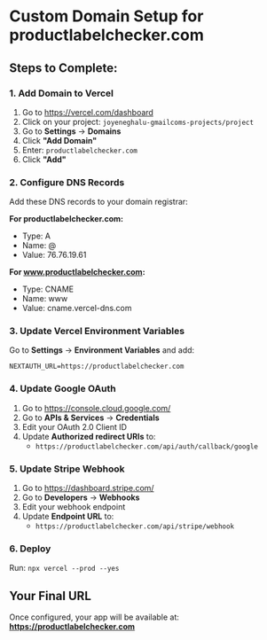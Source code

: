 # Custom Domain Setup for productlabelchecker.com

## Steps to Complete:

### 1. Add Domain to Vercel
1. Go to https://vercel.com/dashboard
2. Click on your project: `joyeneghalu-gmailcoms-projects/project`
3. Go to **Settings** → **Domains**
4. Click **"Add Domain"**
5. Enter: `productlabelchecker.com`
6. Click **"Add"**

### 2. Configure DNS Records
Add these DNS records to your domain registrar:

**For productlabelchecker.com:**
- Type: A
- Name: @
- Value: 76.76.19.61

**For www.productlabelchecker.com:**
- Type: CNAME
- Name: www
- Value: cname.vercel-dns.com

### 3. Update Vercel Environment Variables
Go to **Settings** → **Environment Variables** and add:
```
NEXTAUTH_URL=https://productlabelchecker.com
```

### 4. Update Google OAuth
1. Go to https://console.cloud.google.com/
2. Go to **APIs & Services** → **Credentials**
3. Edit your OAuth 2.0 Client ID
4. Update **Authorized redirect URIs** to:
   - `https://productlabelchecker.com/api/auth/callback/google`

### 5. Update Stripe Webhook
1. Go to https://dashboard.stripe.com/
2. Go to **Developers** → **Webhooks**
3. Edit your webhook endpoint
4. Update **Endpoint URL** to:
   - `https://productlabelchecker.com/api/stripe/webhook`

### 6. Deploy
Run: `npx vercel --prod --yes`

## Your Final URL
Once configured, your app will be available at:
**https://productlabelchecker.com**



